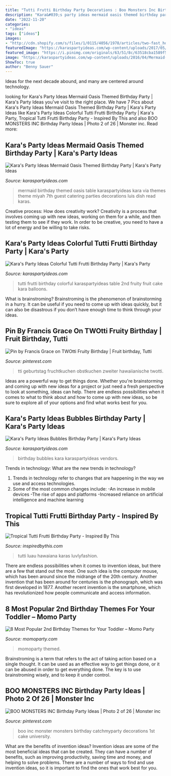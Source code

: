 ```yaml
---
title: "Tutti Frutti Birthday Party Decorations : Boo Monsters Inc Birthday Party Ideas"
description: "Kara&#039;s party ideas mermaid oasis themed birthday party"
date: "2022-11-20"
categories:
- "ideas"
tags: ["ideas"]
images:
- "http://cdn.shopify.com/s/files/1/0115/4056/1978/articles/two-fast_horizontal_blog_241afeab-a4af-45ae-8d64-de010a32d830_grande.jpg?v=1587456393"
featuredImage: "https://karaspartyideas.com/wp-content/uploads/2017/05/Colorful-Tutti-Frutti-Birthday-Party-via-Karas-Party-Ideas-KarasPartyIdeas.com7_.jpeg"
featured_image: "https://i.pinimg.com/originals/63/51/8c/63518cba1589f5c75d0b74ac3d85fbe1.jpg"
image: "https://karaspartyideas.com/wp-content/uploads/2016/04/Mermaid-Oasis-Themed-Birthday-Party-via-Karas-Party-Ideas-KarasPartyIdeas.com10.jpeg"
ShowToc: true
author: "Benny Sauer"
---
```



Ideas for the next decade abound, and many are centered around technology.

	

		
looking for Kara&#039;s Party Ideas Mermaid Oasis Themed Birthday Party | Kara&#039;s Party Ideas you've visit to the right place. We have 7 Pics about Kara&#039;s Party Ideas Mermaid Oasis Themed Birthday Party | Kara&#039;s Party Ideas like Kara&#039;s Party Ideas Colorful Tutti Frutti Birthday Party | Kara&#039;s Party, Tropical Tutti Frutti Birthday Party - Inspired By This and also BOO MONSTERS INC Birthday Party Ideas | Photo 2 of 26 | Monster inc. Read more:
		
    
## Kara&#039;s Party Ideas Mermaid Oasis Themed Birthday Party | Kara&#039;s Party Ideas

<img loading=lazy src="https://karaspartyideas.com/wp-content/uploads/2016/04/Mermaid-Oasis-Themed-Birthday-Party-via-Karas-Party-Ideas-KarasPartyIdeas.com10.jpeg" onerror="this.onerror=null;this.src='https://tse3.mm.bing.net/th?id=OIP.sDzbLIf18IuZVgNbLEO2KgHaLH&amp;pid=15.1';" alt="Kara&#039;s Party Ideas Mermaid Oasis Themed Birthday Party | Kara&#039;s Party Ideas">

_Source: karaspartyideas.com_

>mermaid birthday themed oasis table karaspartyideas kara via themes theme miyah 7th guest catering parties decorations luis dish read karas. 

	

Creative process: How does creativity work?
Creativity is a process that involves coming up with new ideas, working on them for a while, and then testing them to see if they work. In order to be creative, you need to have a lot of energy and be willing to take risks.

    
## Kara&#039;s Party Ideas Colorful Tutti Frutti Birthday Party | Kara&#039;s Party

<img loading=lazy src="https://karaspartyideas.com/wp-content/uploads/2017/05/Colorful-Tutti-Frutti-Birthday-Party-via-Karas-Party-Ideas-KarasPartyIdeas.com7_.jpeg" onerror="this.onerror=null;this.src='https://tse1.mm.bing.net/th?id=OIP.7DYZTfa4Io33JUl0zf0IFwHaLH&amp;pid=15.1';" alt="Kara&#039;s Party Ideas Colorful Tutti Frutti Birthday Party | Kara&#039;s Party">

_Source: karaspartyideas.com_

>tutti frutti birthday colorful karaspartyideas table 2nd fruity fruit cake kara balloons. 

	

What is brainstroming? Brainstroming is the phenomenon of brainstorming in a hurry. It can be useful if you need to come up with ideas quickly, but it can also be disastrous if you don’t have enough time to think through your ideas.

    
## Pin By Francis Grace On TWOtti Fruity Birthday | Fruit Birthday, Tutti

<img loading=lazy src="https://i.pinimg.com/736x/7b/46/02/7b460299c1a1fb80fe4e1ef09d04c58e.jpg" onerror="this.onerror=null;this.src='https://tse1.mm.bing.net/th?id=OIP.SAamzgd7n3Pr14IAVfJLkwHaLH&amp;pid=15.1';" alt="Pin by Francis Grace on TWOtti Fruity Birthday | Fruit birthday, Tutti">

_Source: pinterest.com_

>tti geburtstag fruchtkuchen obstkuchen zweiter hawaiianische twotti. 

	

Ideas are a powerful way to get things done. Whether you're brainstorming and coming up with new ideas for a project or just need a fresh perspective to look at something, ideas can help. There are endless possibilities when it comes to what to think about and how to come up with new ideas, so be sure to explore all of your options and find what works best for you.

    
## Kara&#039;s Party Ideas Bubbles Birthday Party | Kara&#039;s Party Ideas

<img loading=lazy src="http://karaspartyideas.com/wp-content/uploads/2018/06/Bubbles-Birthday-Party-via-Karas-Party-Ideas-KarasPartyIdeas.com3_.jpg" onerror="this.onerror=null;this.src='https://tse1.mm.bing.net/th?id=OIP.fo_AaFJFBw0K4ULkVXVeHQHaJ3&amp;pid=15.1';" alt="Kara&#039;s Party Ideas Bubbles Birthday Party | Kara&#039;s Party Ideas">

_Source: karaspartyideas.com_

>birthday bubbles kara karaspartyideas vendors. 

	

Trends in technology: What are the new trends in technology?
1. Trends in technology refer to changes that are happening in the way we use and access technologies. 
2. Some of the most common changes include: 
-An increase in mobile devices 
-The rise of apps and platforms 
-Increased reliance on artificial intelligence and machine learning 

    
## Tropical Tutti Frutti Birthday Party - Inspired By This

<img loading=lazy src="http://d259o9es2o749h.cloudfront.net/wp-content/uploads/2017/01/09140017/130.jpg" onerror="this.onerror=null;this.src='https://tse1.mm.bing.net/th?id=OIP.0_g3EXis02mKyGf9RouZQAHaKH&amp;pid=15.1';" alt="Tropical Tutti Frutti Birthday Party - Inspired By This">

_Source: inspiredbythis.com_

>tutti luau hawaiana karas luvlyfashion. 

	

There are endless possibilities when it comes to invention ideas, but there are a few that stand out the most. One such idea is the computer mouse, which has been around since the midrange of the 20th century. Another invention that has been around for centuries is the phonograph, which was first developed in 1877. Another recent invention is the smartphone, which has revolutionized how people communicate and access information.

    
## 8 Most Popular 2nd Birthday Themes For Your Toddler – Momo Party

<img loading=lazy src="http://cdn.shopify.com/s/files/1/0115/4056/1978/articles/two-fast_horizontal_blog_241afeab-a4af-45ae-8d64-de010a32d830_grande.jpg?v=1587456393" onerror="this.onerror=null;this.src='https://tse1.mm.bing.net/th?id=OIP.-OAV9kiBV0Ovpqt3iFE7jwHaFR&amp;pid=15.1';" alt="8 Most Popular 2nd Birthday Themes for Your Toddler – Momo Party">

_Source: momoparty.com_

>momoparty themed. 

	

Brainstroming is a term that refers to the act of taking action based on a single thought. It can be used as an effective way to get things done, or it can be abused in order to get everything done. The key is to use brainstroming wisely, and to keep it under control.

    
## BOO MONSTERS INC Birthday Party Ideas | Photo 2 Of 26 | Monster Inc

<img loading=lazy src="https://i.pinimg.com/originals/63/51/8c/63518cba1589f5c75d0b74ac3d85fbe1.jpg" onerror="this.onerror=null;this.src='https://tse2.mm.bing.net/th?id=OIP.66WvdyxJgy-FGBbdifnRewHaFS&amp;pid=15.1';" alt="BOO MONSTERS INC Birthday Party Ideas | Photo 2 of 26 | Monster inc">

_Source: pinterest.com_

>boo inc monster monsters birthday catchmyparty decorations 1st cake university. 

	

What are the benefits of invention ideas?
Invention ideas are some of the most beneficial ideas that can be created. They can have a number of benefits, such as improving productivity, saving time and money, and helping to solve problems. There are a number of ways to find and use invention ideas, so it is important to find the ones that work best for you.


